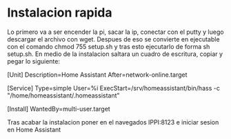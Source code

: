 # Instalacion rapida 

Lo primero va a ser encender la pi, sacar la ip, conectar con el putty y luego descargar el archivo con wget. Despues de eso se convierte en ejecutable con el
comando chmod 755 setup.sh y tras esto ejecutarlo de forma sh setup.sh. En medio de la instalacion saltara un cuadro de escritura, copiar y pegar lo siguiente:

[Unit]
 Description=Home Assistant
 After=network-online.target

[Service]
 Type=simple
 User=%i
 ExecStart=/srv/homeassistant/bin/hass -c "/home/homeassistant/.homeassistant"

[Install]
 WantedBy=multi-user.target
 
Tras acabar la instalacion poner en el navegados IPPI:8123 e iniciar sesion en Home Assistant
